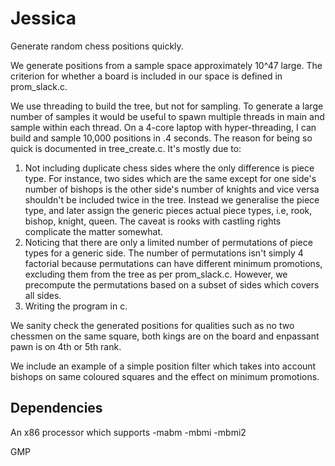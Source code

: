 # Jessica
Generate random chess positions quickly.

We generate positions from a sample space approximately 10^47 large. The criterion for whether a board is included in our space is defined in prom_slack.c.

We use threading to build the tree, but not for sampling. To generate a large number of samples it would be useful to spawn multiple threads in main and sample within each thread. On a 4-core laptop with hyper-threading, I can build and sample 10,000 positions in .4 seconds. The reason for being so quick is documented in tree_create.c. It's mostly due to:
1. Not including duplicate chess sides where the only difference is piece type. For instance, two sides which are the same except for one side's number of bishops is the other side's number of knights and vice versa shouldn't be included twice in the tree. Instead we generalise the piece type, and later assign the generic pieces actual piece types, i.e, rook, bishop, knight, queen. The caveat is rooks with castling rights complicate the matter somewhat.
2. Noticing that there are only a limited number of permutations of piece types for a generic side. The number of permutations isn't simply 4 factorial because permutations can have different minimum promotions, excluding them from the tree as per prom_slack.c. However, we precompute the permutations based on a subset of sides which covers all sides.
3. Writing the program in c.

We sanity check the generated positions for qualities such as no two chessmen on the same square, both kings are on the board and enpassant pawn is on 4th or 5th rank.

We include an example of a simple position filter which takes into account bishops on same coloured squares and the effect on minimum promotions.

## Dependencies
An x86 processor which supports -mabm -mbmi -mbmi2

GMP
